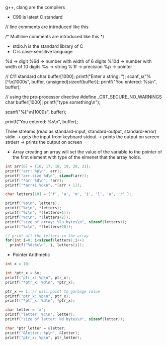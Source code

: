 g++, clang are the compilers

- C99 is latest C standard

// line comments are introduced like this

/*
Multiline comments
are introduced like this
*/

- stdio.h is the standard library of C
- C is case-sensitive language

%d -> digit
%6d -> number with width of 6 digits
%10d -> number with width of 10 digits
%s -> string
%.1f -> precision
%p -> pointer

// C11 standard
char buffer[1000];
printf("Enter a string: ");
scanf_s("%[^\n]1000s", buffer, (unsigned)sizeof(buffer));
printf("You entered: %s\n", buffer);

// using the pre-processor directive	#define _CRT_SECURE_NO_WARNINGS
char buffer[1000];
printf("type something\n");

scanf("%[^\n]1000s", buffer);

printf("You entered: %s\n", buffer);

Three streams
(read as standard-input, standard-output, standard-error)
stdin -> gets the input from keyboard
stdout -> prints the output on screen
strderr -> prints the output on screen



- Array
creating an array will set the value of the variable to the
pointer of the first element with type of the elmenet that
the array holds.

```c
int arr[6] = {16, 17, 18, 19, 20, 21};
printf("arr: %p\n", arr);
printf("arr.size %d\n", sizeof(arr));
printf("*arr %d\n", *arr);
printf("*arr+1 %d\n", *(arr + 1));

char letters[10] = {'f', 'a', 'm', 'i', 'l', 'a', 'r' };

printf("%p\n", letters);
printf("%c\n", *letters);
printf("%c\n", *(letters+1));
printf("%c\n", *(letters+2));
printf("size of array: %lu bytes\n", sizeof(letters));
printf("%c\n", *(letters+20));

// print all the letters in the array
for(int i=0; i<sizeof(letters);i++)
  printf("%d:%c\n", i, letters[i]);
```


- Pointer Arithmetic
```c
int x = 10;

int *ptr_x = &x;
printf("ptr_x: %p\n", ptr_x);
printf("*ptr_x: %d\n", *ptr_x);

ptr_x += 1; // will point to garbage value
printf("ptr_x: %p\n", ptr_x);
printf("*ptr_x: %d\n", *ptr_x);

char letter = 'a';
printf("letter: %c\n", letter);
printf("size of letter: %d bytes\n", sizeof(letter));

char *ptr_letter = &letter;
printf("&letter: %p\n", &letter);
printf("ptr_x: %p\n", ptr_letter);
```

